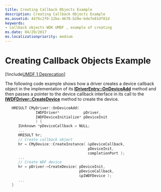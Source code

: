 ```yaml
---
title: Creating Callback Objects Example
description: Creating Callback Objects Example
ms.assetid: 4476c2f0-12ba-4678-b20e-bde7e81df01d
keywords:
- callback objects WDK UMDF , example of creating
ms.date: 04/20/2017
ms.localizationpriority: medium
---
```


# Creating Callback Objects Example


[!include[UMDF 1 Deprecation](../umdf-1-deprecation.md)]

The following code example shows how a driver creates a device callback object in the implementation of its [**IDriverEntry::OnDeviceAdd**](https://docs.microsoft.com/windows-hardware/drivers/ddi/content/wudfddi/nf-wudfddi-idriverentry-ondeviceadd) method and then passes a pointer to the device callback interface in its call to the [**IWDFDriver::CreateDevice**](https://docs.microsoft.com/windows-hardware/drivers/ddi/content/wudfddi/nf-wudfddi-iwdfdriver-createdevice) method to create the device.

```cpp
   HRESULT CMyDriver::OnDeviceAdd(
              IWDFDriver*           pDriver,
              IWDFDeviceInitialize* pDeviceInit
              ) {
      IUnknown *pDeviceCallback = NULL;
      ...
      HRESULT hr;
      // Create callback object
      hr = CMyDevice::CreateInstance( &pDeviceCallback,
                                      pDeviceInit,
                                      completionPort );
      ...
      // Create WDF device
      hr = pDriver->CreateDevice( pDeviceInit, 
                                  pDeviceCallback,
                                  &pIWDFDevice );
      ...
   }
```

 

 





